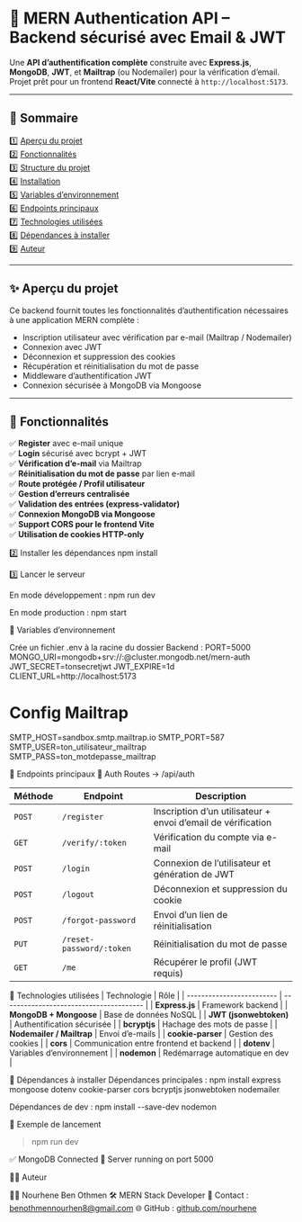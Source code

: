 # 🚀 MERN Authentication API – Backend sécurisé avec Email & JWT

Une **API d’authentification complète** construite avec **Express.js**, **MongoDB**, **JWT**, et **Mailtrap** (ou Nodemailer) pour la vérification d’email.  
Projet prêt pour un frontend **React/Vite** connecté à `http://localhost:5173`.

---

## 🧠 Sommaire

1️⃣ [Aperçu du projet](#-aperçu-du-projet)  
2️⃣ [Fonctionnalités](#-fonctionnalités)  
3️⃣ [Structure du projet](#-structure-du-projet)  
4️⃣ [Installation](#-installation)  
5️⃣ [Variables d’environnement](#-variables-denvironnement)  
6️⃣ [Endpoints principaux](#-endpoints-principaux)  
7️⃣ [Technologies utilisées](#-technologies-utilisées)  
8️⃣ [Dépendances à installer](#-dépendances-à-installer)  
9️⃣ [Auteur](#-auteur)  

---

## ✨ Aperçu du projet

Ce backend fournit toutes les fonctionnalités d’authentification nécessaires à une application MERN complète :
- Inscription utilisateur avec vérification par e-mail (Mailtrap / Nodemailer)
- Connexion avec JWT
- Déconnexion et suppression des cookies
- Récupération et réinitialisation du mot de passe
- Middleware d’authentification JWT
- Connexion sécurisée à MongoDB via Mongoose

---

## 🔐 Fonctionnalités

✅ **Register** avec e-mail unique  
✅ **Login** sécurisé avec bcrypt + JWT  
✅ **Vérification d’e-mail** via Mailtrap  
✅ **Réinitialisation du mot de passe** par lien e-mail  
✅ **Route protégée / Profil utilisateur**  
✅ **Gestion d’erreurs centralisée**  
✅ **Validation des entrées (express-validator)**  
✅ **Connexion MongoDB via Mongoose**  
✅ **Support CORS pour le frontend Vite**  
✅ **Utilisation de cookies HTTP-only**


2️⃣ Installer les dépendances
npm install

3️⃣ Lancer le serveur

En mode développement :
npm run dev

En mode production :
npm start

🔐 Variables d’environnement

Crée un fichier .env à la racine du dossier Backend :
PORT=5000
MONGO_URI=mongodb+srv://<user>:<password>@cluster.mongodb.net/mern-auth
JWT_SECRET=tonsecretjwt
JWT_EXPIRE=1d
CLIENT_URL=http://localhost:5173

# Config Mailtrap
SMTP_HOST=sandbox.smtp.mailtrap.io
SMTP_PORT=587
SMTP_USER=ton_utilisateur_mailtrap
SMTP_PASS=ton_motdepasse_mailtrap

📡 Endpoints principaux
🔸 Auth Routes → /api/auth

| Méthode | Endpoint                 | Description                                                  |
| ------- | ------------------------ | ------------------------------------------------------------ |
| `POST`  | `/register`              | Inscription d’un utilisateur + envoi d’email de vérification |
| `GET`   | `/verify/:token`         | Vérification du compte via e-mail                            |
| `POST`  | `/login`                 | Connexion de l’utilisateur et génération de JWT              |
| `POST`  | `/logout`                | Déconnexion et suppression du cookie                         |
| `POST`  | `/forgot-password`       | Envoi d’un lien de réinitialisation                          |
| `PUT`   | `/reset-password/:token` | Réinitialisation du mot de passe                             |
| `GET`   | `/me`                    | Récupérer le profil (JWT requis)                             |

🧠 Technologies utilisées
| Technologie               | Rôle                                    |
| ------------------------- | --------------------------------------- |
| **Express.js**            | Framework backend                       |
| **MongoDB + Mongoose**    | Base de données NoSQL                   |
| **JWT (jsonwebtoken)**    | Authentification sécurisée              |
| **bcryptjs**              | Hachage des mots de passe               |
| **Nodemailer / Mailtrap** | Envoi d’e-mails                         |
| **cookie-parser**         | Gestion des cookies                     |
| **cors**                  | Communication entre frontend et backend |
| **dotenv**                | Variables d’environnement               |
| **nodemon**               | Redémarrage automatique en dev          |

🧩 Dépendances à installer
Dépendances principales :
npm install express mongoose dotenv cookie-parser cors bcryptjs jsonwebtoken nodemailer 

Dépendances de dev :
npm install --save-dev nodemon



🚀 Exemple de lancement
> npm run dev

✅ MongoDB Connected
🚀 Server running on port 5000



🧑‍💻 Auteur

👩‍💻 Nourhene Ben Othmen
🛠️ MERN Stack Developer
📧 Contact : benothmennourhen8@gmail.com
🌐 GitHub : [github.com/nourhene](https://github.com/Nourhenebenothmen22)





